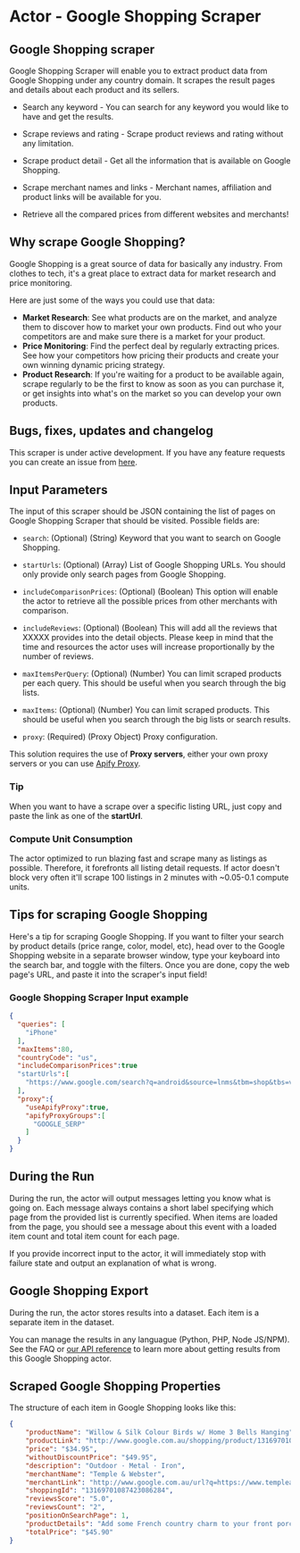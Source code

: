 # Actor - Google Shopping Scraper

## Google Shopping scraper

Google Shopping Scraper will enable you to extract product data from Google Shopping under any country domain. It scrapes the result pages and details about each product and its sellers.

-   Search any keyword - You can search for any keyword you would like to have and get the results.

-   Scrape reviews and rating - Scrape product reviews and rating without any limitation.

-   Scrape product detail - Get all the information that is available on Google Shopping.

-   Scrape merchant names and links - Merchant names, affiliation and product links will be available for you.

- Retrieve all the compared prices from different websites and merchants!


## Why scrape Google Shopping?
Google Shopping is a great source of data for basically any industry. From clothes to tech, it's a great place to extract data for market research and price monitoring.

Here are just some of the ways you could use that data:
- **Market Research**: See what products are on the market, and analyze them to discover how to market your own products. Find out who your competitors are and make sure there is a market for your product.
- **Price Monitoring**: Find the perfect deal by regularly extracting prices. See how your competitors how pricing their products and create your own winning dynamic pricing strategy.
- **Product Research**: If you're waiting for a product to be available again, scrape regularly to be the first to know as soon as you can purchase it, or get insights into what's on the market so you can develop your own products.

## Bugs, fixes, updates and changelog

This scraper is under active development. If you have any feature requests you can create an issue from [here](https://github.com/epctex/google-shopping-scraper/issues).

## Input Parameters

The input of this scraper should be JSON containing the list of pages on Google Shopping Scraper that should be visited. Possible fields are:

- `search`: (Optional) (String) Keyword that you want to search on Google Shopping.

- `startUrls`: (Optional) (Array) List of Google Shopping URLs. You should only provide only search pages from Google Shopping.

- `includeComparisonPrices`: (Optional) (Boolean) This option will enable the actor to retrieve all the possible prices from other merchants with comparison.

- `includeReviews`: (Optional) (Boolean) This will add all the reviews that XXXXX provides into the detail objects. Please keep in mind that the time and resources the actor uses will increase proportionally by the number of reviews.

- `maxItemsPerQuery`: (Optional) (Number) You can limit scraped products per each query. This should be useful when you search through the big lists.

- `maxItems`: (Optional) (Number) You can limit scraped products. This should be useful when you search through the big lists or search results.

- `proxy`: (Required) (Proxy Object) Proxy configuration.

This solution requires the use of **Proxy servers**, either your own proxy servers or you can use [Apify Proxy](https://www.apify.com/docs/proxy).

### Tip

When you want to have a scrape over a specific listing URL, just copy and paste the link as one of the **startUrl**.

### Compute Unit Consumption

The actor optimized to run blazing fast and scrape many as listings as possible. Therefore, it forefronts all listing detail requests. If actor doesn't block very often it'll scrape 100 listings in 2 minutes with ~0.05-0.1 compute units.

## Tips for scraping Google Shopping
Here's a tip for scraping Google Shopping. If you want to filter your search by product details (price range, color, model, etc), head over to the Google Shopping website in a separate browser window, type your keyboard into the search bar, and toggle with the filters. Once you are done, copy the web page's URL, and paste it into the scraper's input field!

### Google Shopping Scraper Input example

```json
{
  "queries": [
    "iPhone"
  ],
  "maxItems":80,
  "countryCode": "us",
  "includeComparisonPrices":true
  "startUrls":[
    "https://www.google.com/search?q=android&source=lnms&tbm=shop&tbs=vw:l"
  ],
  "proxy":{
    "useApifyProxy":true,
    "apifyProxyGroups":[
      "GOOGLE_SERP"
    ]
  }
}
```

## During the Run

During the run, the actor will output messages letting you know what is going on. Each message always contains a short label specifying which page from the provided list is currently specified.
When items are loaded from the page, you should see a message about this event with a loaded item count and total item count for each page.

If you provide incorrect input to the actor, it will immediately stop with failure state and output an explanation of what is wrong.

## Google Shopping Export

During the run, the actor stores results into a dataset. Each item is a separate item in the dataset.

You can manage the results in any languague (Python, PHP, Node JS/NPM). See the FAQ or <a href="https://www.apify.com/docs/api" target="blank">our API reference</a> to learn more about getting results from this Google Shopping actor.

## Scraped Google Shopping Properties

The structure of each item in Google Shopping looks like this:

```json
{
	"productName": "Willow & Silk Colour Birds w/ Home 3 Bells Hanging",
	"productLink": "http://www.google.com.au/shopping/product/13169701087423086284?q=06934BEL&gl=AU&prds=eto:57679750986077523_0,pid:11810335896967482237,rsk:PC_12136905723812258232&sa=X&ved=0ahUKEwj3sPzCitT-AhVORjABHQwaBvUQ8gIIYw",
	"price": "$34.95",
	"withoutDiscountPrice": "$49.95",
	"description": "Outdoor · Metal · Iron",
	"merchantName": "Temple & Webster",
	"merchantLink": "http://www.google.com.au/url?q=https://www.templeandwebster.com.au/Birds-with-Home-Iron-Hanging-Bells-HSTR2931.html%3Frefid%3DGPAAU447-HSTR2931&sa=U&ved=0ahUKEwip1t3MitT-AhUKMVkFHTZzB_gQ2ykIRg&usg=AOvVaw05H6-jDtCPDYz-5EuPG8JN",
	"shoppingId": "13169701087423086284",
	"reviewsScore": "5.0",
	"reviewsCount": "2",
	"positionOnSearchPage": 1,
	"productDetails": "Add some French country charm to your front porch, garden, patio or courtyard with Birds Home 3 Hanging Bells. Crafted from ...",
	"totalPrice": "$45.90"
}
```
